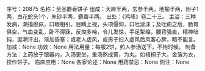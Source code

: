 序号：20875
名称：至圣麝香饼子
组成：天麻半两，玄参半两，地榆半两，附子1两，白花蛇头1个，朱砂半两，麝香半两。
出处：《鸡峰》卷二十三。
主治：三种发病，潮搐瘛疭，口眼相引，目睛上视，头项偃仰，口吐涎沫；及吐痢之后，肠胃俱空，气血变乱，卧不得寐，反拗多啼，令儿发惊，手足掣缩，腰背强直，精神暗钝，涎潮汗出，渐加昏塞；或老人虚风，或男子妇人虚风后风客心脾，暗不能言。
加减：None
功效：None
用法用量：每服2饼，煎人参汤送下，不拘时候。
制备方法：上药放于银器内，入汤更坐，重汤熬成膏，为丸，如梧桐子大，金箔为衣，捏作饼子。
临床应用：None
各家论述：None
用药禁忌：None
附注：None
